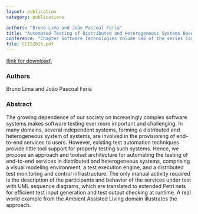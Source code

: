 ```yaml
---
layout: publication
category: publications

authors: "Bruno Lima and João Pascoal Faria"
title: "Automated Testing of Distributed and Heterogeneous Systems Based on UML Sequence Diagrams"
conference: "Chapter Software Technologies Volume 586 of the series Communications in Computer and Information Science"
file: CCIS2016.pdf
---
```


<a href="http://link.springer.com/chapter/10.1007/978-3-319-30142-6_21"><i class="icon-pdf"></i> (link for download)</a>

### Authors

Bruno Lima and João Pascoal Faria

### Abstract

The growing dependence of our society on increasingly complex software systems makes software testing ever more important and challenging. In many domains, several independent systems, forming a distributed and heterogeneous system of systems, are involved in the provisioning of end-to-end services to users. However, existing test automation techniques provide little tool support for properly testing such systems. Hence, we propose an approach and toolset architecture for automating the testing of end-to-end services in distributed and heterogeneous systems, comprising a visual modeling environment, a test execution engine, and a distributed test monitoring and control infrastructure. The only manual activity required is the description of the participants and behavior of the services under test with UML sequence diagrams, which are translated to extended Petri nets for efficient test input generation and test output checking at runtime. A real world example from the Ambient Assisted Living domain illustrates the approach.

